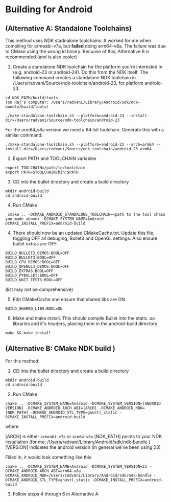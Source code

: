 # Building for Android

## (Alternative A: Standalone Toolchains)

This method uses NDK stadnalone toolchains. It worked for me when compiling for armeabi-v7a, but __failed__ doing arm64-v8a. The failure was due to CMake using the wrong ld binary. Becuase of this, Alternative B is recommended (and is also easier)

1. Create a standalone NDK toolchain for the platform you're interested in (e.g. android-23 or android-24). Do this from the NDK itself. The following command creates a standalone NDK toolchain in /Users/radvani/Source/ndk-toolchain/android-23, for platform android-23:

```
cd NDK_PATH/build/tools
(on Raj's computer: /Users/radvani/Library/Android/sdk/ndk-bundle/build/tools)
```

```
./make-standalone-toolchain.sh --platform=android-23 --install-dir=/Users/radvani/Source/ndk-toolchain/android-23
```

For the arm64_v8a version we need a 64-bit toolchain. Generate this with a similar command:

```
./make-standalone-toolchain.sh --platform=android-23 --arch=arm64 --install-dir=/Users/radvani/Source/ndk-toolchain/android-23_arm64
```

2. Export PATH and TOOLCHAIN variables

```
export TOOLCHAIN=/path/to/toolchain
export PATH=$TOOLCHAIN/bin:$PATH
```

3. CD into the bullet directory and create a build directory
```
mkdir android-build
cd android-build
```

4. Run CMake

```
 cmake .. -DCMAKE_ANDROID_STANDALONE_TOOLCHAIN=<path to the tool chain you made above> -DCMAKE_SYSTEM_NAME=Android -DCMAKE_INSTALL_PREFIX=android-build
 ```

4. There should now be an updated CMakeCache.txt. Update this file, toggling OFF all debuging, Bullet3 and OpenGL settings. Also ensure bullet extras are OFF.
```
BUILD_BULLET2_DEMOS:BOOL=OFF
BUILD_BULLET3:BOOL=OFF
BUILD_CPU_DEMOS:BOOL=OFF
BUILD_OPENGL3_DEMOS:BOOL=OFF
BUILD_EXTRAS:BOOL=OFF
BUILD_PYBULLET:BOOL=OFF
BUILD_UNIT_TESTS:BOOL=OFF
```
(list may not be comprehensive)

5. Edit CMakeCache and ensure that shared libs are ON

```
BUILD_SHARED_LIBS:BOOL=ON
```

6. Make and make install. This should compile Bullet into the static .so libraries and it's headers, placing them in the android-build directory
```
make && make install
```

## (Alternative B: CMake NDK build )

For this method:

1. CD into the bullet directory and create a build directory
```
mkdir android-build
cd android-build
```

2. Run CMake

```
cmake .. -DCMAKE_SYSTEM_NAME=Android -DCMAKE_SYSTEM_VERSION=[ANDROID VERSION] -DCMAKE_ANDROID_ARCH_ABI=[ARCH] -DCMAKE_ANDROID_NDK=[NDK_PATH] -DCMAKE_ANDROID_STL_TYPE=gnustl_static -DCMAKE_INSTALL_PREFIX=android-build
```
where:

[ARCH] is either ```armeabi-v7a``` or ```arm64-v8a```
[NDK_PATH] points to your NDK installation (for me: /Users/radvani/Library/Android/sdk/ndk-bundle )
[VERSION] indicates the android version (in general we've been using 23)

Filled in, it would look something like this
```
cmake .. -DCMAKE_SYSTEM_NAME=Android -DCMAKE_SYSTEM_VERSION=23 -DCMAKE_ANDROID_ARCH_ABI=arm64-v8a -DCMAKE_ANDROID_NDK=/Users/radvani/Library/Android/sdk/ndk-bundle -DCMAKE_ANDROID_STL_TYPE=gnustl_static -DCMAKE_INSTALL_PREFIX=android-build
```

3. Follow steps 4 through 6 in Alternative A

